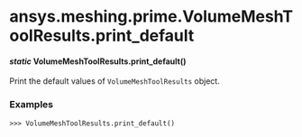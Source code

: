 # ansys.meshing.prime.VolumeMeshToolResults.print_default



#### *static* VolumeMeshToolResults.print_default()

Print the default values of `VolumeMeshToolResults` object.

### Examples

```pycon
>>> VolumeMeshToolResults.print_default()
```

<!-- !! processed by numpydoc !! -->
